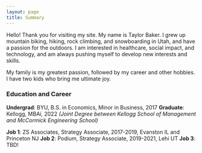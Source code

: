 ```yaml
---
layout: page
title: Summary
---
```


Hello! Thank you for visiting my site. My name is Taylor Baker. I grew up mountain biking, hiking, rock climbing, and snowboarding in Utah, and have a passion for the outdoors. I am interested in healthcare, social impact, and technology, and am always pushing myself to develop new interests and skills. 

My family is my greatest passion, followed by my career and other hobbies. I have two kids who bring me ultimate joy. 

### Education and Career

**Undergrad**: BYU, B.S. in Economics, Minor in Business, 2017
**Graduate**: Kellogg, MBAi, 2022 _(Joint Degree between Kellogg School of Management and McCormick Engineering School)_

**Job 1**: ZS Associates, Strategy Associate, 2017-2019, Evanston IL and Princeton NJ
**Job 2**: Podium, Strategy Associate, 2019-2021, Lehi UT
**Job 3**: TBD!



